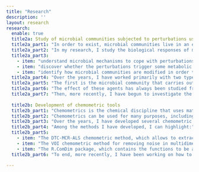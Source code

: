 ```yaml
---
title: "Research"
description: ''
layout: research
research:
  enable: true
  title2a: Study of microbial communities subjected to perturbations using omics approaches
  title2a_part1: "In order to exist, microbial communities live in an ecological equilibrium. However, this equilibrium can be distorted by an environmental disturbance (e.g., nutrient limitation, exposure to chemical hazards)."
  title2a_part2: "In my research, I study the biological responses of microorganisms in these communities to these exposures with the aim to:"
  title2a_part3:
    - item: "understand microbial mechanisms to cope with perturbations."
    - item: "discover whether the perturbations trigger some metabolic process in one or more microbial species that interferes with the growth of other species or leads to a modification of ecosystem characteristics. An example of the latter is when changes in our dietary pattern alter the intestinal microbiota, which ends up affecting our state of health."
    - item: "identify how microbial communities are modified in order to be able to identify new strategies to counteract the effect of perturbations and thus return the microbial communities to the ecological balance that existed before the perturbation."
  title2a_part4: "Over the years, I have worked primarily with two types of microbial communities."
  title2a_part5: "The first is the microbial community that carries out anaerobic digestion of waste, such as those that can be found in anaerobic reactors in wastewater treatment plants. Anaerobic digestion is a multistage process in which an organic substrate is converted into biogas by microbial action. Each of the stages included in this process is carried out by a specific group of microorganisms, so a change in the ecological fitness in the reactor where the process takes place due to a disturbance can lead to premature termination of the process. Some agents that can cause the interruption of this process are well known, such as the accumulation of short fatty acids and ammonia in the reactor."
  title2a_part6: "The effect of these agents has always been studied from a technical point of view (e.g., by controlling reactor temperature and pH) or based on sequencing microbial genes (e.g., 16S RNA sequencing and metagenomics) in samples taken from the reactor, while the use of other omics technologies is less common or practically non-existent. Since anaerobic digestion is in short a metabolic process, in this line of research I have studied the microbial communities from a metabolomics perspective in order to identify how the degradation process of the sludge obtained in wastewater treatment process is altered due to perturbations. To better understand the observed metabolic changes, the same systems were also explored with the above mentioned sequencing-based approaches."
  title2a_part7: "Then, more recently, I have begun to investigate the human gut microbiome, which comprises about 500-2000 microbial species that live in the intestinal tract of every person. Some of these species are beneficial, while others are pathogenic. Over the past two decades, some evidence has emerged linking the gut microbiome to the pathogenesis of several common metabolic disorders, such as obesity, type 2 diabetes, non-alcoholic liver disease, cardiometabolic diseases and malnutrition. However, the precise mechanism of how the microbiome is able to cause pathogenesis remains unclear. Along these lines, I employ liquid chromatography coupled to mass spectrometry (HPLC-MS)-based metabolomics, combined with a non-targeted data analysis strategy, to comprehensively characterize the circulating human metabolome (the set of metabolites found in the blood) with the aim of detecting metabolites that are of microbial origin and, among them, those that could cause such pathogenesis."
  
  title2b: Development of chemometric tools
  title2b_part1: "Chemometrics is the chemical discipline that uses mathematical, statistical and other methods that employ formal logic to design or select optimal measurement procedures and experiments, and to provide the maximum relevant chemical information by analyzing chemical data."
  title2b_part2: "Chemometrics can be used for many purposes, including sample selection, signal processing, sample clustering, prediction of results.... In short, chemometrics can be used to transform chemical data with the aim to extract or generate knowledge, and most applications can be found in analytical chemistry, environmental and biomedical fields."
  title2b_part3: "Over the years, I have developed several chemometric methods and designed several chemometric workflows to improve the interpretation of omics data."
  title2b_part4: "Among the methods I have developed, I can highlight:"
  title2b_part5:
    - item: "The DTC-MCR-ALS chemometric method, which allows to extract with little user supervision resonance integrals from 1H NMR spectra data and to cluster resonances of the same compound. The core of this method is based on the MCR-ALS method, which performs a bilinear decomposition of the data in a reduced subspace while keeping most of the original information. One of the many advantages of MCR-ALS, compared to other bilinear decomposition methods such as the PCA method, is that the resolution to the optimal solution is guided by constraints defined by the nature of the chemical data, such as non-negativity or spectral selectivity. Matlab scripts can be downloaded from the project's GitHub page (link)."
    - item: "The VOI chemometric method for removing noise in multidimensional NMR data. This method was initially designed to remove noise from datasets of 2D NMR spectra of metabolomics samples, where peak selection and discerning between small resonances and peaks or noise can be tedious. Matlab and R scripts can be downloaded from the project's GitHub page (link). In addition, this method has been included in the commercial program MestreNova (link)."
    - item: "The R.ComDim package, which contains the functions to be able to use the ComDim method. ComDim is a chemometric method for analyzing multi-sets. The solution obtained with ComDim maximizes the common variance among all the sets. In addition, one of the advantages of using ComDim lies in the fact that the matrices resulting from this decomposition are not only informative for each set, but also reveal how the different sets are related to each other. The ComDim method was initially coded in Matlab by the Chimiométrie group (link). In the R.ComDim package, matrix operations were programmed by taking advantage of the R data.table package to reduce computation times. In addition, additional functions were added to facilitate the construction of multiple sets and to generate graphs to aid in the interpretation of the data. The R.ComDim package can be downloaded from the project's GitHub page (link)."
  title2b_part6: "To end, more recently, I have been working on how to annotate, store, organize and access measured data to improve data management practices."
  
---
```

